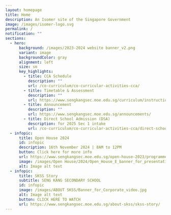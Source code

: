 ```yaml
---
layout: homepage
title: Home
description: An Isomer site of the Singapore Government
image: /images/isomer-logo.svg
permalink: /
notification: ""
sections:
  - hero:
      background: /images/2023-2024 website banner_v2.png
      variant: image
      backgroundColor: gray
      alignment: left
      size: sm
      key_highlights:
        - title: CCA Schedule
          description: ""
          url: /co-curriculum/co-curricular-activities-cca/
        - title: Timetable & Assessment
          description: ""
          url: https://www.sengkangsec.moe.edu.sg/curriculum/instructional-programme-ip/timetable-and-assessment/
        - title: Announcement
          description: ""
          url: https://www.sengkangsec.moe.edu.sg/announcements/
        - title: Direct School Admission (DSA)
          description: for 2025 Sec 1 intake
          url: /co-curriculum/co-curricular-activities-cca/direct-school-admission-dsa/
  - infopic:
      title: Open House 2024
      id: infopic
      description: 16th November 2024 | 8AM to 12PM
      button: Click here for more info
      url: https://www.sengkangsec.moe.edu.sg/open-house-2023/programme-overview/
      image: /images/Open House/2024/Open_House_E_banner_for_presentation_2024.jpg
      alt: Image alt text
  - infopic:
      title: SKSS Story
      subtitle: SENG KANG SECONDARY SCHOOL
      id: infopic
      image: /images/ABOUT SKSS/Banner_for_Corporate_video.jpg
      alt: Image alt text
      button: CLICK HERE TO WATCH
      url: https://www.sengkangsec.moe.edu.sg/about-skss/skss-story/
---
```

